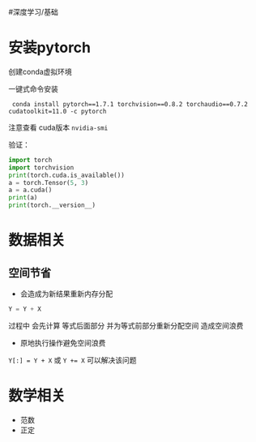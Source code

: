 #深度学习/基础
# 安装pytorch

创建conda虚拟环境

一键式命令安装

` conda install pytorch==1.7.1 torchvision==0.8.2 torchaudio==0.7.2 cudatoolkit=11.0 -c pytorch`

注意查看 cuda版本 `nvidia-smi`

验证：

```python
import torch
import torchvision
print(torch.cuda.is_available())
a = torch.Tensor(5, 3)
a = a.cuda()
print(a)
print(torch.__version__)
```

# 数据相关

## 空间节省

* 会造成为新结果重新内存分配

```python
Y = Y + X
```

过程中 会先计算 等式后面部分 并为等式前部分重新分配空间 造成空间浪费

* 原地执行操作避免空间浪费

`Y[:] = Y + X`   或 `Y += X` 可以解决该问题

# 数学相关

* 范数
* 正定

